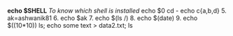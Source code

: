 **echo $SHELL**
*To know which shell is installed*
echo $0
cd -
echo c{a,b,d}
5. ak=ashwanik81
6. echo $ak
7. echo $(ls /)
8. echo $(date)
9. echo $((10*10))
ls; echo some text > data2.txt; ls
